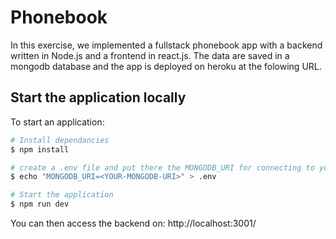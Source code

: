 # Phonebook

In this exercise, we implemented a fullstack phonebook app with a backend written in Node.js and a frontend in react.js. The data are saved in a mongodb database and the app is deployed on heroku at the folowing URL.

## Start the application locally

To start an application:

```bash
# Install dependancies
$ npm install

# create a .env file and put there the MONGODB_URI for connecting to your mongodb database
$ echo "MONGODB_URI=<YOUR-MONGODB-URI>" > .env

# Start the application
$ npm run dev
```

You can then access the backend on: http://localhost:3001/
